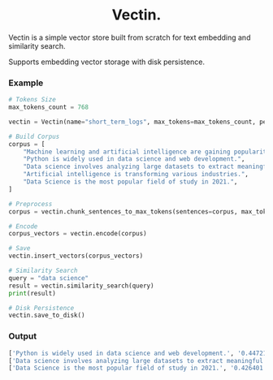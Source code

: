 <h1 align="center">Vectin.</h1>

Vectin is a simple vector store built from scratch for text embedding and similarity search. 

Supports embedding vector storage with disk persistence.

### Example

```py
# Tokens Size
max_tokens_count = 768

vectin = Vectin(name="short_term_logs", max_tokens=max_tokens_count, persist_data=True, data_storage_path=None)

# Build Corpus
corpus = [
    "Machine learning and artificial intelligence are gaining popularity.",
    "Python is widely used in data science and web development.",
    "Data science involves analyzing large datasets to extract meaningful insights.",
    "Artificial intelligence is transforming various industries.",
    "Data Science is the most popular field of study in 2021.",
]

# Preprocess
corpus = vectin.chunk_sentences_to_max_tokens(sentences=corpus, max_tokens=max_tokens_count)

# Encode
corpus_vectors = vectin.encode(corpus)

# Save
vectin.insert_vectors(corpus_vectors)

# Similarity Search
query = "data science"
result = vectin.similarity_search(query)
print(result)

# Disk Persistence
vectin.save_to_disk()
```

### Output

```py
['Python is widely used in data science and web development.', '0.447214'],
['Data science involves analyzing large datasets to extract meaningful insights.', '0.447214'],
['Data Science is the most popular field of study in 2021.', '0.426401']
```
